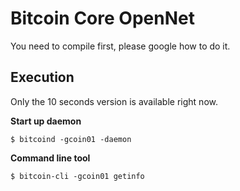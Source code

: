 Bitcoin Core OpenNet
====================

You need to compile first, please google how to do it.

Execution
---------

Only the 10 seconds version is available right now.

**Start up daemon**

```
$ bitcoind -gcoin01 -daemon
```

**Command line tool**

```
$ bitcoin-cli -gcoin01 getinfo
```
